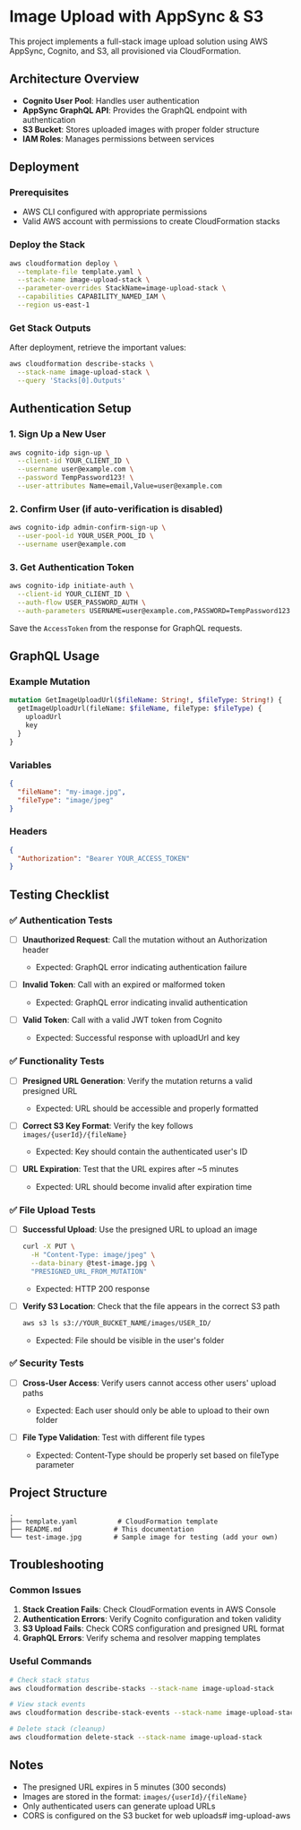 # Image Upload with AppSync & S3

This project implements a full-stack image upload solution using AWS AppSync, Cognito, and S3, all provisioned via CloudFormation.

## Architecture Overview

- **Cognito User Pool**: Handles user authentication
- **AppSync GraphQL API**: Provides the GraphQL endpoint with authentication
- **S3 Bucket**: Stores uploaded images with proper folder structure
- **IAM Roles**: Manages permissions between services

## Deployment

### Prerequisites
- AWS CLI configured with appropriate permissions
- Valid AWS account with permissions to create CloudFormation stacks

### Deploy the Stack

```bash
aws cloudformation deploy \
  --template-file template.yaml \
  --stack-name image-upload-stack \
  --parameter-overrides StackName=image-upload-stack \
  --capabilities CAPABILITY_NAMED_IAM \
  --region us-east-1
```

### Get Stack Outputs

After deployment, retrieve the important values:

```bash
aws cloudformation describe-stacks \
  --stack-name image-upload-stack \
  --query 'Stacks[0].Outputs'
```

## Authentication Setup

### 1. Sign Up a New User

```bash
aws cognito-idp sign-up \
  --client-id YOUR_CLIENT_ID \
  --username user@example.com \
  --password TempPassword123! \
  --user-attributes Name=email,Value=user@example.com
```

### 2. Confirm User (if auto-verification is disabled)

```bash
aws cognito-idp admin-confirm-sign-up \
  --user-pool-id YOUR_USER_POOL_ID \
  --username user@example.com
```

### 3. Get Authentication Token

```bash
aws cognito-idp initiate-auth \
  --client-id YOUR_CLIENT_ID \
  --auth-flow USER_PASSWORD_AUTH \
  --auth-parameters USERNAME=user@example.com,PASSWORD=TempPassword123!
```

Save the `AccessToken` from the response for GraphQL requests.

## GraphQL Usage

### Example Mutation

```graphql
mutation GetImageUploadUrl($fileName: String!, $fileType: String!) {
  getImageUploadUrl(fileName: $fileName, fileType: $fileType) {
    uploadUrl
    key
  }
}
```

### Variables

```json
{
  "fileName": "my-image.jpg",
  "fileType": "image/jpeg"
}
```

### Headers

```json
{
  "Authorization": "Bearer YOUR_ACCESS_TOKEN"
}
```

## Testing Checklist

### ✅ Authentication Tests

- [ ] **Unauthorized Request**: Call the mutation without an Authorization header
  - Expected: GraphQL error indicating authentication failure
  
- [ ] **Invalid Token**: Call with an expired or malformed token
  - Expected: GraphQL error indicating invalid authentication

- [ ] **Valid Token**: Call with a valid JWT token from Cognito
  - Expected: Successful response with uploadUrl and key

### ✅ Functionality Tests

- [ ] **Presigned URL Generation**: Verify the mutation returns a valid presigned URL
  - Expected: URL should be accessible and properly formatted
  
- [ ] **Correct S3 Key Format**: Verify the key follows `images/{userId}/{fileName}`
  - Expected: Key should contain the authenticated user's ID
  
- [ ] **URL Expiration**: Test that the URL expires after ~5 minutes
  - Expected: URL should become invalid after expiration time

### ✅ File Upload Tests

- [ ] **Successful Upload**: Use the presigned URL to upload an image
  ```bash
  curl -X PUT \
    -H "Content-Type: image/jpeg" \
    --data-binary @test-image.jpg \
    "PRESIGNED_URL_FROM_MUTATION"
  ```
  - Expected: HTTP 200 response
  
- [ ] **Verify S3 Location**: Check that the file appears in the correct S3 path
  ```bash
  aws s3 ls s3://YOUR_BUCKET_NAME/images/USER_ID/
  ```
  - Expected: File should be visible in the user's folder

### ✅ Security Tests

- [ ] **Cross-User Access**: Verify users cannot access other users' upload paths
  - Expected: Each user should only be able to upload to their own folder
  
- [ ] **File Type Validation**: Test with different file types
  - Expected: Content-Type should be properly set based on fileType parameter

## Project Structure

```
.
├── template.yaml          # CloudFormation template
├── README.md             # This documentation
└── test-image.jpg        # Sample image for testing (add your own)
```

## Troubleshooting

### Common Issues

1. **Stack Creation Fails**: Check CloudFormation events in AWS Console
2. **Authentication Errors**: Verify Cognito configuration and token validity
3. **S3 Upload Fails**: Check CORS configuration and presigned URL format
4. **GraphQL Errors**: Verify schema and resolver mapping templates

### Useful Commands

```bash
# Check stack status
aws cloudformation describe-stacks --stack-name image-upload-stack

# View stack events
aws cloudformation describe-stack-events --stack-name image-upload-stack

# Delete stack (cleanup)
aws cloudformation delete-stack --stack-name image-upload-stack
```

## Notes

- The presigned URL expires in 5 minutes (300 seconds)
- Images are stored in the format: `images/{userId}/{fileName}`
- Only authenticated users can generate upload URLs
- CORS is configured on the S3 bucket for web uploads# img-upload-aws
